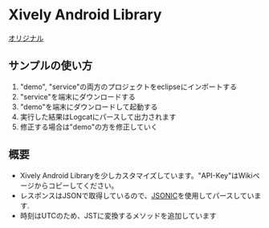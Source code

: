 # Xively Android Library

[オリジナル](https://github.com/xively/XivelyAndroid)

## サンプルの使い方

1. "demo", "service"の両方のプロジェクトをeclipseにインポートする
2. "service"を端末にダウンロードする
3. "demo"を端末にダウンロードして起動する
4. 実行した結果はLogcatにパースして出力されます
4. 修正する場合は"demo"の方を修正していく

## 概要
+ Xively Android Libraryを少しカスタマイズしています。"API-Key"はWikiページからコピーしてください。
+ レスポンスはJSONで取得しているので、[JSONIC](http://jsonic.sourceforge.jp/)を使用してパースしています.
+ 時刻はUTCのため、JSTに変換するメソッドを追加しています


